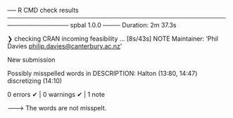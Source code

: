 ── R CMD check results ──────────────────────────────────────────────────────────────── spbal 1.0.0 ────
Duration: 2m 37.3s

❯ checking CRAN incoming feasibility ... [8s/43s] NOTE
  Maintainer: ‘Phil Davies <philip.davies@canterbury.ac.nz>’
  
  New submission
  
  Possibly misspelled words in DESCRIPTION:
    Halton (13:80, 14:47)
    discretizing (14:10)

0 errors ✔ | 0 warnings ✔ | 1 note 

---> The words are not misspelt.

